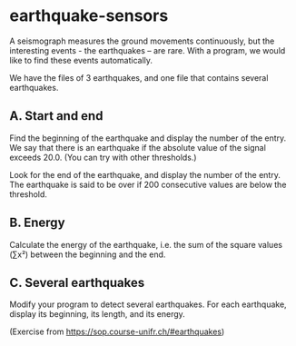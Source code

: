 # earthquake-sensors #

A seismograph measures the ground movements continuously, but the interesting events - the earthquakes – are rare. With a program, we would like to find these events automatically.

We have the files of 3 earthquakes, and one file that contains several earthquakes.

## A. Start and end ##
Find the beginning of the earthquake and display the number of the entry. We say that there is an earthquake if the absolute value of the signal exceeds 20.0. (You can try with other thresholds.)

Look for the end of the earthquake, and display the number of the entry. The earthquake is said to be over if 200 consecutive values are below the threshold.

## B. Energy ##
Calculate the energy of the earthquake, i.e. the sum of the square values (∑x²) between the beginning and the end.

## C. Several earthquakes ##
Modify your program to detect several earthquakes. For each earthquake, display its beginning, its length, and its energy.


(Exercise from https://sop.course-unifr.ch/#earthquakes)

